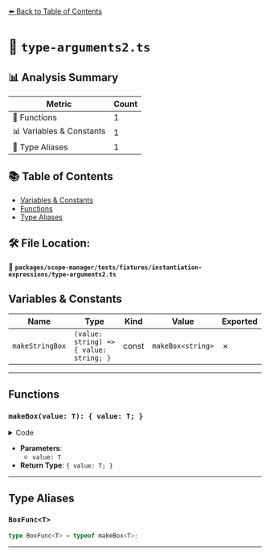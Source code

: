 [⬅️ Back to Table of Contents](../../../../../index.md)

# 📄 `type-arguments2.ts`

## 📊 Analysis Summary

| Metric | Count |
|--------|-------|
| 🔧 Functions | 1 |
| 📊 Variables & Constants | 1 |
| 📑 Type Aliases | 1 |

## 📚 Table of Contents

- [Variables & Constants](#variables-constants)
- [Functions](#functions)
- [Type Aliases](#type-aliases)

## 🛠️ File Location:
📂 **`packages/scope-manager/tests/fixtures/instantiation-expressions/type-arguments2.ts`**

## Variables & Constants

| Name | Type | Kind | Value | Exported |
|------|------|------|-------|----------|
| `makeStringBox` | `(value: string) => { value: string; }` | const | `makeBox<string>` | ✗ |


---

## Functions

### `makeBox(value: T): { value: T; }`

<details><summary>Code</summary>

```ts
function makeBox<T>(value: T) {
  return { value };
}
```
</details>

- **Parameters**:
  - `value: T`
- **Return Type**: `{ value: T; }`

---

## Type Aliases

### `BoxFunc<T>`

```ts
type BoxFunc<T> = typeof makeBox<T>;
```


---
